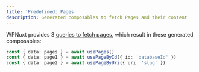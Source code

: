 ```yaml
---
title: 'Predefined: Pages'
description: Generated composables to fetch Pages and their content 
---
```


WPNuxt provides 3 [queries to fetch pages](https://github.com/vernaillen/wpnuxt-module/blob/main/src/runtime/queries/Page.gql), which result in these generated composables:

```ts twoslash
const { data: pages } = await usePages()
const { data: page1 } = await usePageById({ id: 'databaseId' })
const { data: page2 } = await usePageByUri({ uri: 'slug' })
```
